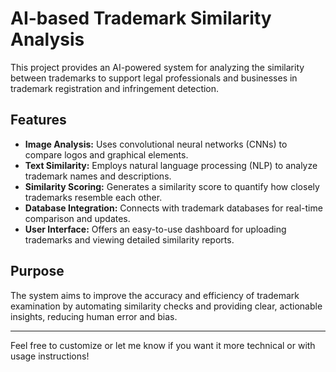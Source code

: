 # AI-based Trademark Similarity Analysis

This project provides an AI-powered system for analyzing the similarity between trademarks to support legal professionals and businesses in trademark registration and infringement detection.

## Features
- **Image Analysis:** Uses convolutional neural networks (CNNs) to compare logos and graphical elements.
- **Text Similarity:** Employs natural language processing (NLP) to analyze trademark names and descriptions.
- **Similarity Scoring:** Generates a similarity score to quantify how closely trademarks resemble each other.
- **Database Integration:** Connects with trademark databases for real-time comparison and updates.
- **User Interface:** Offers an easy-to-use dashboard for uploading trademarks and viewing detailed similarity reports.

## Purpose
The system aims to improve the accuracy and efficiency of trademark examination by automating similarity checks and providing clear, actionable insights, reducing human error and bias.

---

Feel free to customize or let me know if you want it more technical or with usage instructions!

